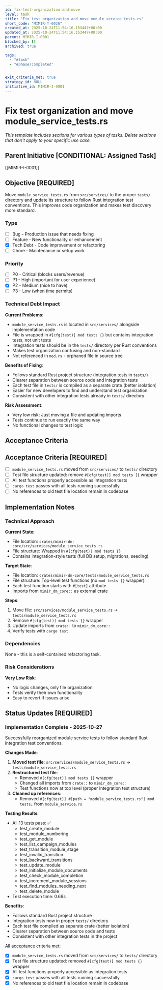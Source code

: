```yaml
---
id: fix-test-organization-and-move
level: task
title: "Fix test organization and move module_service_tests.rs"
short_code: "MIMIR-T-0026"
created_at: 2025-10-24T11:54:16.153447+00:00
updated_at: 2025-10-24T11:54:16.153447+00:00
parent: MIMIR-I-0001
blocked_by: []
archived: true

tags:
  - "#task"
  - "#phase/completed"


exit_criteria_met: true
strategy_id: NULL
initiative_id: MIMIR-I-0001
---
```


# Fix test organization and move module_service_tests.rs

*This template includes sections for various types of tasks. Delete sections that don't apply to your specific use case.*

## Parent Initiative **[CONDITIONAL: Assigned Task]**

[[MIMIR-I-0001]]

## Objective **[REQUIRED]**

Move `module_service_tests.rs` from `src/services/` to the proper `tests/` directory and update its structure to follow Rust integration test conventions. This improves code organization and makes test discovery more standard.

### Type
- [ ] Bug - Production issue that needs fixing
- [ ] Feature - New functionality or enhancement
- [x] Tech Debt - Code improvement or refactoring
- [ ] Chore - Maintenance or setup work

### Priority
- [ ] P0 - Critical (blocks users/revenue)
- [ ] P1 - High (important for user experience)
- [x] P2 - Medium (nice to have)
- [ ] P3 - Low (when time permits)

### Technical Debt Impact

**Current Problems**:
- `module_service_tests.rs` is located in `src/services/` alongside implementation code
- File is wrapped in `#[cfg(test)] mod tests {}` but contains integration tests, not unit tests
- Integration tests should be in the `tests/` directory per Rust conventions
- Makes test organization confusing and non-standard
- Not referenced in `mod.rs` - orphaned file in source tree

**Benefits of Fixing**:
- Follows standard Rust project structure (integration tests in `tests/`)
- Clearer separation between source code and integration tests
- Each test file in `tests/` is compiled as a separate crate (better isolation)
- Easier for new developers to find and understand test organization
- Consistent with other integration tests already in `tests/` directory

**Risk Assessment**:
- Very low risk: Just moving a file and updating imports
- Tests continue to run exactly the same way
- No functional changes to test logic

## Acceptance Criteria

## Acceptance Criteria **[REQUIRED]**

- [ ] `module_service_tests.rs` moved from `src/services/` to `tests/` directory
- [ ] Test file structure updated: remove `#[cfg(test)] mod tests {}` wrapper
- [ ] All test functions properly accessible as integration tests
- [ ] `cargo test` passes with all tests running successfully
- [ ] No references to old test file location remain in codebase

## Implementation Notes

### Technical Approach

**Current State**:
- File location: `crates/mimir-dm-core/src/services/module_service_tests.rs`
- File structure: Wrapped in `#[cfg(test)] mod tests {}`
- Contains integration-style tests (full DB setup, migrations, seeding)

**Target State**:
- File location: `crates/mimir-dm-core/tests/module_service_tests.rs`
- File structure: Top-level test functions (no `mod tests {}` wrapper)
- Each test function starts with `#[test]` attribute
- Imports from `mimir_dm_core::` as external crate

**Steps**:
1. Move file: `src/services/module_service_tests.rs` → `tests/module_service_tests.rs`
2. Remove `#[cfg(test)] mod tests {}` wrapper
3. Update imports from `crate::` to `mimir_dm_core::`
4. Verify tests with `cargo test`

### Dependencies

None - this is a self-contained refactoring task.

### Risk Considerations

**Very Low Risk**:
- No logic changes, only file organization
- Tests verify their own functionality
- Easy to revert if issues arise

## Status Updates **[REQUIRED]**

### Implementation Complete - 2025-10-27

Successfully reorganized module service tests to follow standard Rust integration test conventions.

**Changes Made**:
1. **Moved test file**: `src/services/module_service_tests.rs` → `tests/module_service_tests.rs`
2. **Restructured test file**:
   - Removed `#[cfg(test)] mod tests {}` wrapper
   - Changed all imports from `crate::` to `mimir_dm_core::`
   - Test functions now at top level (proper integration test structure)
3. **Cleaned up references**:
   - Removed `#[cfg(test)] #[path = "module_service_tests.rs"] mod tests;` from `module_service.rs`

**Testing Results**:
- All 13 tests pass: ✅
  - test_create_module
  - test_module_numbering
  - test_get_module
  - test_list_campaign_modules
  - test_transition_module_stage
  - test_invalid_transition
  - test_backward_transitions
  - test_update_module
  - test_initialize_module_documents
  - test_check_module_completion
  - test_increment_module_sessions
  - test_find_modules_needing_next
  - test_delete_module
- Test execution time: 0.66s

**Benefits**:
- Follows standard Rust project structure
- Integration tests now in proper `tests/` directory
- Each test file compiled as separate crate (better isolation)
- Clearer separation between source code and tests
- Consistent with other integration tests in the project

All acceptance criteria met:
- [x] `module_service_tests.rs` moved from `src/services/` to `tests/` directory
- [x] Test file structure updated: removed `#[cfg(test)] mod tests {}` wrapper
- [x] All test functions properly accessible as integration tests
- [x] `cargo test` passes with all tests running successfully
- [x] No references to old test file location remain in codebase